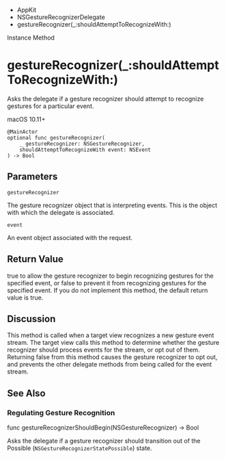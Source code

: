 

- AppKit
- NSGestureRecognizerDelegate
-  gestureRecognizer(\_:shouldAttemptToRecognizeWith:) 

Instance Method

# gestureRecognizer(\_:shouldAttemptToRecognizeWith:)

Asks the delegate if a gesture recognizer should attempt to recognize gestures for a particular event.

macOS 10.11+

``` source
@MainActor
optional func gestureRecognizer(
    _ gestureRecognizer: NSGestureRecognizer,
    shouldAttemptToRecognizeWith event: NSEvent
) -> Bool
```

## Parameters 

`gestureRecognizer`  

The gesture recognizer object that is interpreting events. This is the object with which the delegate is associated.

`event`  

An event object associated with the request.

## Return Value

true to allow the gesture recognizer to begin recognizing gestures for the specified event, or false to prevent it from recognizing gestures for the specified event. If you do not implement this method, the default return value is true.

## Discussion

This method is called when a target view recognizes a new gesture event stream. The target view calls this method to determine whether the gesture recognizer should process events for the stream, or opt out of them. Returning false from this method causes the gesture recognizer to opt out, and prevents the other delegate methods from being called for the event stream.

## See Also

### Regulating Gesture Recognition

func gestureRecognizerShouldBegin(NSGestureRecognizer) -> Bool

Asks the delegate if a gesture recognizer should transition out of the Possible (`NSGestureRecognizerStatePossible`) state.

